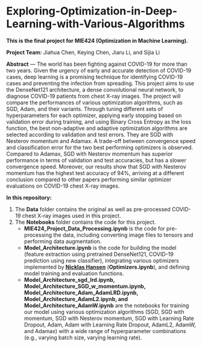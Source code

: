 # Exploring-Optimization-in-Deep-Learning-with-Various-Algorithms

**This is the final project for MIE424 (Optimization in Machine Learning).**


**Project Team:** Jiahua Chen, Keying Chen, Jiaru Li, and Sijia Li


**Abstract** — The world has been fighting against COVID-19 for more than two years. Given the urgency of early and accurate detection of COVID-19 cases, deep learning is a promising technique for identifying COVID-19 cases and preventing the infection from spreading. This project aims to use the DenseNet121 architecture, a dense convolutional neural network, to diagnose COVID-19 patients from chest X-ray images. The project will compare the performances of various optimization algorithms, such as SGD, Adam, and their variants. Through tuning different sets of hyperparameters for each optimizer, applying early stopping based on validation error during training, and using Binary Cross Entropy as the loss function, the best non-adaptive and adaptive optimization algorithms are selected according to validation and test errors. They are SGD with Nesterov momentum and Adamax. A trade-off between convergence speed and classification error for the two best performing optimizers is observed. Compared to Adamax, SGD with Nesterov momentum has superior performance in terms of validation and test accuracies, but has a slower convergence speed. Moreover, our results show that SGD with Nesterov momentum has the highest test accuracy of 94%, arriving at a different conclusion compared to other papers performing similar optimizer evaluations on COVID-19 chest X-ray images.


**In this repository:**
1. The **Data** folder contains the original as well as pre-processed COVID-19 chest X-ray images used in this project.
2. The **Notebooks** folder contains the code for this project. 
    * **MIE424_Project_Data_Processing.ipynb** is the code for pre-processing the data, including converting image files to tensors and performing data augmentation. 
    * **Model_Architecture.ipynb** is the code for building the model (feature extraction using pretrained DenseNet121, COVID-19 prediction using new classifier), integrating various optimizers implemented by [**Nicklas Hansen**](https://github.com/nicklashansen/neural-net-optimization) (**Optimizers.ipynb**), and defining model training and evaluation functions.
    * **Model_Architecture_sgd_lrd.ipynb, Model_Architecture_SGD_w_momentum.ipynb, Model_Architecture_Adam_AdamLRD.ipynb, Model_Architecture_AdamL2.ipynb, and Model_Architecture_AdamW.ipynb** are the notebooks for training our model using various optimization algorithms (SGD, SGD with momentum, SGD with Nesterov momentum, SGD with Learning Rate Dropout, Adam, Adam with Learning Rate Dropout, AdamL2, AdamW, and Adamax) with a wide range of hyperparameter combinations (e.g., varying batch size, varying learning rate). 
